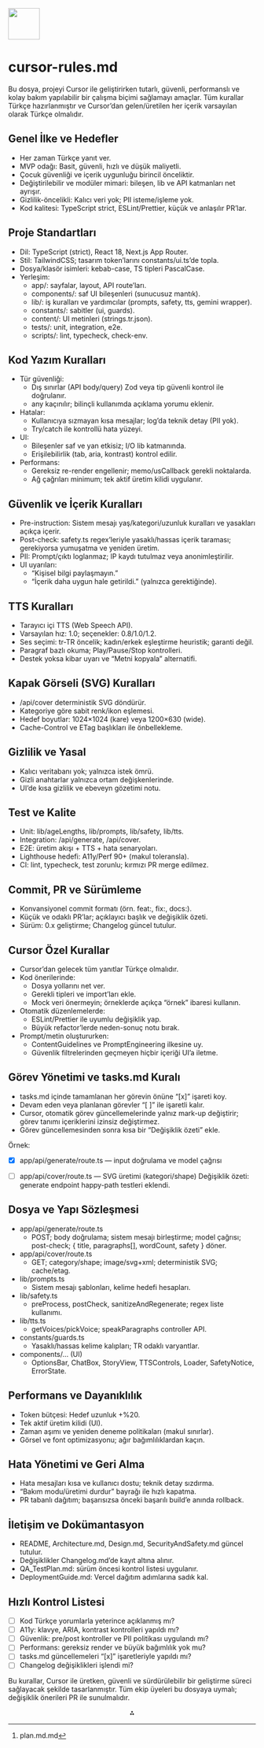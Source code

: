 <img src="https://r2cdn.perplexity.ai/pplx-full-logo-primary-dark%402x.png" style="height:64px;margin-right:32px"/>

# cursor-rules.md

Bu dosya, projeyi Cursor ile geliştirirken tutarlı, güvenli, performanslı ve kolay bakım yapılabilir bir çalışma biçimi sağlamayı amaçlar. Tüm kurallar Türkçe hazırlanmıştır ve Cursor’dan gelen/üretilen her içerik varsayılan olarak Türkçe olmalıdır.

## Genel İlke ve Hedefler

- Her zaman Türkçe yanıt ver.
- MVP odağı: Basit, güvenli, hızlı ve düşük maliyetli.
- Çocuk güvenliği ve içerik uygunluğu birincil önceliktir.
- Değiştirilebilir ve modüler mimari: bileşen, lib ve API katmanları net ayrışır.
- Gizlilik-öncelikli: Kalıcı veri yok; PII isteme/işleme yok.
- Kod kalitesi: TypeScript strict, ESLint/Prettier, küçük ve anlaşılır PR’lar.


## Proje Standartları

- Dil: TypeScript (strict), React 18, Next.js App Router.
- Stil: TailwindCSS; tasarım token’larını constants/ui.ts’de topla.
- Dosya/klasör isimleri: kebab-case, TS tipleri PascalCase.
- Yerleşim:
    - app/: sayfalar, layout, API route’ları.
    - components/: saf UI bileşenleri (sunucusuz mantık).
    - lib/: iş kuralları ve yardımcılar (prompts, safety, tts, gemini wrapper).
    - constants/: sabitler (ui, guards).
    - content/: UI metinleri (strings.tr.json).
    - tests/: unit, integration, e2e.
    - scripts/: lint, typecheck, check-env.


## Kod Yazım Kuralları

- Tür güvenliği:
    - Dış sınırlar (API body/query) Zod veya tip güvenli kontrol ile doğrulanır.
    - any kaçınılır; bilinçli kullanımda açıklama yorumu eklenir.
- Hatalar:
    - Kullanıcıya sızmayan kısa mesajlar; log’da teknik detay (PII yok).
    - Try/catch ile kontrollü hata yüzeyi.
- UI:
    - Bileşenler saf ve yan etkisiz; I/O lib katmanında.
    - Erişilebilirlik (tab, aria, kontrast) kontrol edilir.
- Performans:
    - Gereksiz re-render engellenir; memo/usCallback gerekli noktalarda.
    - Ağ çağrıları minimum; tek aktif üretim kilidi uygulanır.


## Güvenlik ve İçerik Kuralları

- Pre-instruction: Sistem mesajı yaş/kategori/uzunluk kuralları ve yasakları açıkça içerir.
- Post-check: safety.ts regex’leriyle yasaklı/hassas içerik taraması; gerekiyorsa yumuşatma ve yeniden üretim.
- PII: Prompt/çıktı loglanmaz; IP kaydı tutulmaz veya anonimleştirilir.
- UI uyarıları:
    - “Kişisel bilgi paylaşmayın.”
    - “İçerik daha uygun hale getirildi.” (yalnızca gerektiğinde).


## TTS Kuralları

- Tarayıcı içi TTS (Web Speech API).
- Varsayılan hız: 1.0; seçenekler: 0.8/1.0/1.2.
- Ses seçimi: tr-TR öncelik; kadın/erkek eşleştirme heuristik; garanti değil.
- Paragraf bazlı okuma; Play/Pause/Stop kontrolleri.
- Destek yoksa kibar uyarı ve “Metni kopyala” alternatifi.


## Kapak Görseli (SVG) Kuralları

- /api/cover deterministik SVG döndürür.
- Kategoriye göre sabit renk/ikon eşlemesi.
- Hedef boyutlar: 1024×1024 (kare) veya 1200×630 (wide).
- Cache-Control ve ETag başlıkları ile önbellekleme.


## Gizlilik ve Yasal

- Kalıcı veritabanı yok; yalnızca istek ömrü.
- Gizli anahtarlar yalnızca ortam değişkenlerinde.
- UI’de kısa gizlilik ve ebeveyn gözetimi notu.


## Test ve Kalite

- Unit: lib/ageLengths, lib/prompts, lib/safety, lib/tts.
- Integration: /api/generate, /api/cover.
- E2E: üretim akışı + TTS + hata senaryoları.
- Lighthouse hedefi: A11y/Perf 90+ (makul toleransla).
- CI: lint, typecheck, test zorunlu; kırmızı PR merge edilmez.


## Commit, PR ve Sürümleme

- Konvansiyonel commit formatı (örn. feat:, fix:, docs:).
- Küçük ve odaklı PR’lar; açıklayıcı başlık ve değişiklik özeti.
- Sürüm: 0.x geliştirme; Changelog güncel tutulur.


## Cursor Özel Kurallar

- Cursor’dan gelecek tüm yanıtlar Türkçe olmalıdır.
- Kod önerilerinde:
    - Dosya yollarını net ver.
    - Gerekli tipleri ve import’ları ekle.
    - Mock veri önermeyin; örneklerde açıkça “örnek” ibaresi kullanın.
- Otomatik düzenlemelerde:
    - ESLint/Prettier ile uyumlu değişiklik yap.
    - Büyük refactor’lerde neden-sonuç notu bırak.
- Prompt/metin oluştururken:
    - ContentGuidelines ve PromptEngineering ilkesine uy.
    - Güvenlik filtrelerinden geçmeyen hiçbir içeriği UI’a iletme.


## Görev Yönetimi ve tasks.md Kuralı

- tasks.md içinde tamamlanan her görevin önüne “[x]” işareti koy.
- Devam eden veya planlanan görevler “[ ]” ile işaretli kalır.
- Cursor, otomatik görev güncellemelerinde yalnız mark-up değiştirir; görev tanımı içeriklerini izinsiz değiştirmez.
- Görev güncellemesinden sonra kısa bir “Değişiklik özeti” ekle.

Örnek:

- [x] app/api/generate/route.ts — input doğrulama ve model çağrısı
- [ ] app/api/cover/route.ts — SVG üretimi (kategori/shape)
Değişiklik özeti: generate endpoint happy-path testleri eklendi.


## Dosya ve Yapı Sözleşmesi

- app/api/generate/route.ts
    - POST; body doğrulama; sistem mesajı birleştirme; model çağrısı; post-check; { title, paragraphs[], wordCount, safety } döner.
- app/api/cover/route.ts
    - GET; category/shape; image/svg+xml; deterministik SVG; cache/etag.
- lib/prompts.ts
    - Sistem mesajı şablonları, kelime hedefi hesapları.
- lib/safety.ts
    - preProcess, postCheck, sanitizeAndRegenerate; regex liste kullanımı.
- lib/tts.ts
    - getVoices/pickVoice; speakParagraphs controller API.
- constants/guards.ts
    - Yasaklı/hassas kelime kalıpları; TR odaklı varyantlar.
- components/… (UI)
    - OptionsBar, ChatBox, StoryView, TTSControls, Loader, SafetyNotice, ErrorState.


## Performans ve Dayanıklılık

- Token bütçesi: Hedef uzunluk +%20.
- Tek aktif üretim kilidi (UI).
- Zaman aşımı ve yeniden deneme politikaları (makul sınırlar).
- Görsel ve font optimizasyonu; ağır bağımlılıklardan kaçın.


## Hata Yönetimi ve Geri Alma

- Hata mesajları kısa ve kullanıcı dostu; teknik detay sızdırma.
- “Bakım modu/üretimi durdur” bayrağı ile hızlı kapatma.
- PR tabanlı dağıtım; başarısızsa önceki başarılı build’e anında rollback.


## İletişim ve Dokümantasyon

- README, Architecture.md, Design.md, SecurityAndSafety.md güncel tutulur.
- Değişiklikler Changelog.md’de kayıt altına alınır.
- QA_TestPlan.md: sürüm öncesi kontrol listesi uygulanır.
- DeploymentGuide.md: Vercel dağıtım adımlarına sadık kal.


## Hızlı Kontrol Listesi

- [ ] Kod Türkçe yorumlarla yeterince açıklanmış mı?
- [ ] A11y: klavye, ARIA, kontrast kontrolleri yapıldı mı?
- [ ] Güvenlik: pre/post kontroller ve PII politikası uygulandı mı?
- [ ] Performans: gereksiz render ve büyük bağımlılık yok mu?
- [ ] tasks.md güncellemeleri “[x]” işaretleriyle yapıldı mı?
- [ ] Changelog değişiklikleri işlendi mi?

Bu kurallar, Cursor ile üretken, güvenli ve sürdürülebilir bir geliştirme süreci sağlayacak şekilde tasarlanmıştır. Tüm ekip üyeleri bu dosyaya uymalı; değişiklik önerileri PR ile sunulmalıdır.
<span style="display:none">[^1]</span>

<div style="text-align: center">⁂</div>

[^1]: plan.md.md

